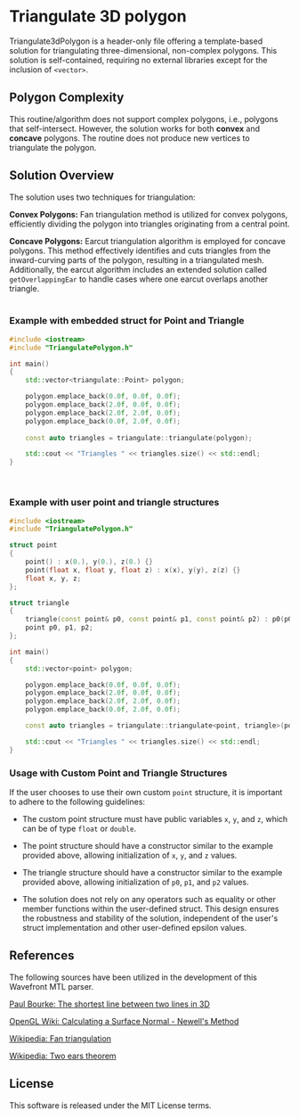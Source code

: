 # Triangulate 3D polygon

Triangulate3dPolygon is a header-only file offering a template-based solution for triangulating three-dimensional, non-complex polygons. This solution is self-contained, requiring no external libraries except for the inclusion of `<vector>`.

## Polygon Complexity
This routine/algorithm does not support complex polygons, i.e., polygons that self-intersect. However, the solution works for both **convex** and **concave** polygons. The routine does not produce new vertices to triangulate the polygon.

## Solution Overview
The solution uses two techniques for triangulation:

**Convex Polygons:** Fan triangulation method is utilized for convex polygons, efficiently dividing the polygon into triangles originating from a central point.

**Concave Polygons:** Earcut triangulation algorithm is employed for concave polygons. This method effectively identifies and cuts triangles from the inward-curving parts of the polygon, resulting in a triangulated mesh. Additionally, the earcut algorithm includes an extended solution called `getOverlappingEar` to handle cases where one earcut overlaps another triangle.
<br><br>

### Example with embedded struct for Point and Triangle
```cpp
#include <iostream>
#include "TriangulatePolygon.h"

int main()
{
    std::vector<triangulate::Point> polygon;

    polygon.emplace_back(0.0f, 0.0f, 0.0f);
    polygon.emplace_back(2.0f, 0.0f, 0.0f);
    polygon.emplace_back(2.0f, 2.0f, 0.0f);
    polygon.emplace_back(0.0f, 2.0f, 0.0f);
    
    const auto triangles = triangulate::triangulate(polygon);

    std::cout << "Triangles " << triangles.size() << std::endl;
}
```
<br>

### Example with user point and triangle structures
```cpp
#include <iostream>
#include "TriangulatePolygon.h"

struct point
{
    point() : x(0.), y(0.), z(0.) {}
    point(float x, float y, float z) : x(x), y(y), z(z) {}
    float x, y, z;
};

struct triangle
{
    triangle(const point& p0, const point& p1, const point& p2) : p0(p0), p1(p1), p2(p2) {}
    point p0, p1, p2;
};

int main()
{
    std::vector<point> polygon;

    polygon.emplace_back(0.0f, 0.0f, 0.0f);
    polygon.emplace_back(2.0f, 0.0f, 0.0f);
    polygon.emplace_back(2.0f, 2.0f, 0.0f);
    polygon.emplace_back(0.0f, 2.0f, 0.0f);

    const auto triangles = triangulate::triangulate<point, triangle>(polygon);

    std::cout << "Triangles " << triangles.size() << std::endl;
}
```
### Usage with Custom Point and Triangle Structures
If the user chooses to use their own custom `point` structure, it is important to adhere to the following guidelines:

- The custom point structure must have public variables `x`, `y`, and `z`, which can be of type `float` or `double`.
  
- The point structure should have a constructor similar to the example provided above, allowing initialization of `x`, `y`, and `z` values.

- The triangle structure should have a constructor similar to the example provided above, allowing initialization of `p0`, `p1`, and `p2` values.

- The solution does not rely on any operators such as equality or other member functions within the user-defined struct. This design ensures the robustness and stability of the solution, independent of the user's struct implementation and other user-defined epsilon values.

  
## References
The following sources have been utilized in the development of this Wavefront MTL parser.

[Paul Bourke: The shortest line between two lines in 3D](https://paulbourke.net/geometry/pointlineplane/)

[OpenGL Wiki: Calculating a Surface Normal - Newell's Method](https://www.khronos.org/opengl/wiki/Calculating_a_Surface_Normal)

[Wikipedia: Fan triangulation](https://en.wikipedia.org/wiki/Fan_triangulation)

[Wikipedia: Two ears theorem](https://en.wikipedia.org/wiki/Two_ears_theorem)

## License
This software is released under the MIT License terms.
